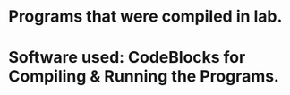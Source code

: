 # Programs that were compiled in lab.
# Software used: CodeBlocks for Compiling & Running the Programs.
